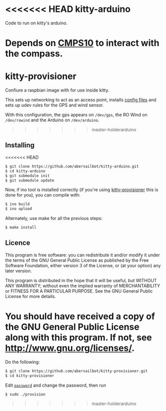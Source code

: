 <<<<<<< HEAD
kitty-arduino
=============

Code to run on kitty's arduino.

Depends on [CMPS10](https://github.com/kragniz/CMPS10) to interact with the
compass.
=======
kitty-provisioner
=================

Confiure a raspbian image with for use inside kitty.

This sets up networking to act as an access point, installs [config
files](https://github.com/kragniz/dot-files) and sets up udev rules for the GPS
and wind sensor.

With this configuration, the gps appears on `/dev/gps`, the RO Wind on
`/dev/rowind` and the Arduino on `/dev/arduino`.
>>>>>>> master-holderarduino

Installing
----------

<<<<<<< HEAD
```bash
$ git clone https://github.com/abersailbot/kitty-arduino.git
$ cd kitty-arduino
$ git submodule init
$ git submodule update
```

Now, if ino tool is installed correctly (if you're using
[kitty-provisioner](https://github.com/abersailbot/kitty-provisioner) this is
done for you), you can compile with:

```bash
$ ino build
$ ino upload
```

Alternately, use make for all the previous steps:

```bash
$ make install
```

Licence
-------

This program is free software: you can redistribute it and/or modify it under
the terms of the GNU General Public License as published by the Free Software
Foundation, either version 3 of the License, or (at your option) any later
version.

This program is distributed in the hope that it will be useful, but WITHOUT ANY
WARRANTY; without even the implied warranty of MERCHANTABILITY or FITNESS FOR A
PARTICULAR PURPOSE.  See the GNU General Public License for more details.

You should have received a copy of the GNU General Public License along with
this program.  If not, see <http://www.gnu.org/licenses/>.
=======
Do the following:

```bash
$ git clone https://github.com/abersailbot/kitty-provisioner.git
$ cd kitty-provisioner
```

Edit [`password`](password) and change the password, then run

```bash
$ sudo ./provision
```
>>>>>>> master-holderarduino
